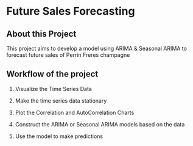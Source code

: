 Future Sales Forecasting
==============================

About this Project <a name="1"></a>
------------

This project aims to develop a model using ARIMA &amp; Seasonal ARIMA to forecast future sales of Perrin Freres champagne


Workflow of the project <a name="2"></a>
------------

1. Visualize the Time Series Data

2. Make the time series data stationary

3. Plot the Correlation and AutoCorrelation Charts

4. Construct the ARIMA or Seasonal ARIMA models based on the data

5. Use the model to make predictions
